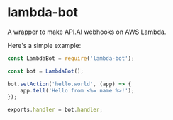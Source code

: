 # lambda-bot
A wrapper to make API.AI webhooks on AWS Lambda.

Here's a simple example:

```javascript
const LambdaBot = require('lambda-bot');

const bot = LambdaBot();

bot.setAction('hello.world', (app) => {
    app.tell('Hello from <%= name %>!');
});

exports.handler = bot.handler;
```